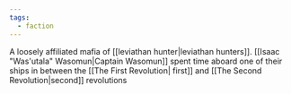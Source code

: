 ```yaml
---
tags:
  - faction
---
```


A loosely affiliated mafia of [[leviathan hunter|leviathan hunters]]. [[Isaac "Was'utala" Wasomun|Captain Wasomun]] spent time aboard one of their ships in between the [[The First Revolution| first]] and [[The Second Revolution|second]] revolutions